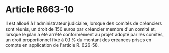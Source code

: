 # Article R663-10

Il est alloué à l'administrateur judiciaire, lorsque des comités de créanciers sont réunis, un droit de 150 euros par créancier membre d'un comité et, lorsque le plan a été arrêté conformément au projet adopté par les comités, un droit proportionnel fixé à 0,1 % du montant des créances prises en compte en application de l'article R. 626-58.
